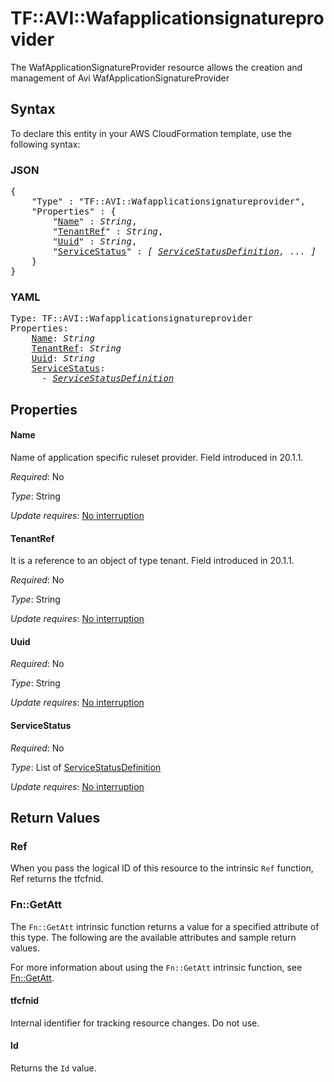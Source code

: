 # TF::AVI::Wafapplicationsignatureprovider

The WafApplicationSignatureProvider resource allows the creation and management of Avi WafApplicationSignatureProvider

## Syntax

To declare this entity in your AWS CloudFormation template, use the following syntax:

### JSON

<pre>
{
    "Type" : "TF::AVI::Wafapplicationsignatureprovider",
    "Properties" : {
        "<a href="#name" title="Name">Name</a>" : <i>String</i>,
        "<a href="#tenantref" title="TenantRef">TenantRef</a>" : <i>String</i>,
        "<a href="#uuid" title="Uuid">Uuid</a>" : <i>String</i>,
        "<a href="#servicestatus" title="ServiceStatus">ServiceStatus</a>" : <i>[ <a href="servicestatusdefinition.md">ServiceStatusDefinition</a>, ... ]</i>
    }
}
</pre>

### YAML

<pre>
Type: TF::AVI::Wafapplicationsignatureprovider
Properties:
    <a href="#name" title="Name">Name</a>: <i>String</i>
    <a href="#tenantref" title="TenantRef">TenantRef</a>: <i>String</i>
    <a href="#uuid" title="Uuid">Uuid</a>: <i>String</i>
    <a href="#servicestatus" title="ServiceStatus">ServiceStatus</a>: <i>
      - <a href="servicestatusdefinition.md">ServiceStatusDefinition</a></i>
</pre>

## Properties

#### Name

Name of application specific ruleset provider. Field introduced in 20.1.1.

_Required_: No

_Type_: String

_Update requires_: [No interruption](https://docs.aws.amazon.com/AWSCloudFormation/latest/UserGuide/using-cfn-updating-stacks-update-behaviors.html#update-no-interrupt)

#### TenantRef

It is a reference to an object of type tenant. Field introduced in 20.1.1.

_Required_: No

_Type_: String

_Update requires_: [No interruption](https://docs.aws.amazon.com/AWSCloudFormation/latest/UserGuide/using-cfn-updating-stacks-update-behaviors.html#update-no-interrupt)

#### Uuid

_Required_: No

_Type_: String

_Update requires_: [No interruption](https://docs.aws.amazon.com/AWSCloudFormation/latest/UserGuide/using-cfn-updating-stacks-update-behaviors.html#update-no-interrupt)

#### ServiceStatus

_Required_: No

_Type_: List of <a href="servicestatusdefinition.md">ServiceStatusDefinition</a>

_Update requires_: [No interruption](https://docs.aws.amazon.com/AWSCloudFormation/latest/UserGuide/using-cfn-updating-stacks-update-behaviors.html#update-no-interrupt)

## Return Values

### Ref

When you pass the logical ID of this resource to the intrinsic `Ref` function, Ref returns the tfcfnid.

### Fn::GetAtt

The `Fn::GetAtt` intrinsic function returns a value for a specified attribute of this type. The following are the available attributes and sample return values.

For more information about using the `Fn::GetAtt` intrinsic function, see [Fn::GetAtt](https://docs.aws.amazon.com/AWSCloudFormation/latest/UserGuide/intrinsic-function-reference-getatt.html).

#### tfcfnid

Internal identifier for tracking resource changes. Do not use.

#### Id

Returns the <code>Id</code> value.

